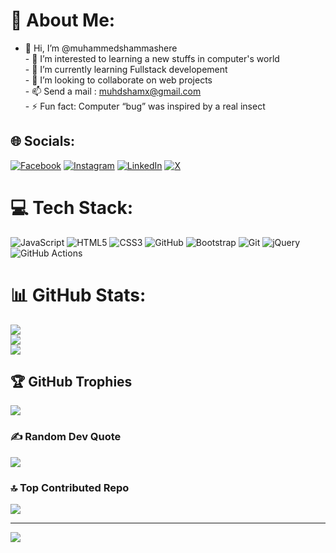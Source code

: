 # 💫 About Me:
- 👋 Hi, I’m @muhammedshammashere<br>- 👀 I’m interested to learning a new stuffs in computer's world<br>- 🌱 I’m currently learning Fullstack developement<br>- 💞️ I’m looking to collaborate on web projects<br>- 📫 Send a mail : muhdshamx@gmail.com<br>- ⚡ Fun fact: Computer “bug” was inspired by a real insect


## 🌐 Socials:
[![Facebook](https://img.shields.io/badge/Facebook-%231877F2.svg?logo=Facebook&logoColor=white)](https://facebook.com/https://www.facebook.com/profile.php?id=100077287239945&mibextid=ZbWKwL) [![Instagram](https://img.shields.io/badge/Instagram-%23E4405F.svg?logo=Instagram&logoColor=white)](https://instagram.com/shaamms.n) [![LinkedIn](https://img.shields.io/badge/LinkedIn-%230077B5.svg?logo=linkedin&logoColor=white)](https://linkedin.com/in/https://www.linkedin.com/in/muhammed-shammas-61272a2a0?utm_source=share&utm_campaign=share_via&utm_content=profile&utm_medium=android_app) [![X](https://img.shields.io/badge/X-black.svg?logo=X&logoColor=white)](https://x.com/sh4mssss) 

# 💻 Tech Stack:
![JavaScript](https://img.shields.io/badge/javascript-%23323330.svg?style=flat-square&logo=javascript&logoColor=%23F7DF1E) ![HTML5](https://img.shields.io/badge/html5-%23E34F26.svg?style=flat-square&logo=html5&logoColor=white) ![CSS3](https://img.shields.io/badge/css3-%231572B6.svg?style=flat-square&logo=css3&logoColor=white) ![GitHub](https://img.shields.io/badge/github-%23121011.svg?style=flat-square&logo=github&logoColor=white) ![Bootstrap](https://img.shields.io/badge/bootstrap-%238511FA.svg?style=flat-square&logo=bootstrap&logoColor=white) ![Git](https://img.shields.io/badge/git-%23F05033.svg?style=flat-square&logo=git&logoColor=white) ![jQuery](https://img.shields.io/badge/jquery-%230769AD.svg?style=flat-square&logo=jquery&logoColor=white) ![GitHub Actions](https://img.shields.io/badge/github%20actions-%232671E5.svg?style=flat-square&logo=githubactions&logoColor=white)
# 📊 GitHub Stats:
![](https://github-readme-stats.vercel.app/api?username=muhammedshammashere&theme=dark&hide_border=false&include_all_commits=true&count_private=true)<br/>
![](https://github-readme-streak-stats.herokuapp.com/?user=muhammedshammashere&theme=dark&hide_border=false)<br/>
![](https://github-readme-stats.vercel.app/api/top-langs/?username=muhammedshammashere&theme=dark&hide_border=false&include_all_commits=true&count_private=true&layout=compact)

## 🏆 GitHub Trophies
![](https://github-profile-trophy.vercel.app/?username=muhammedshammashere&theme=radical&no-frame=false&no-bg=false&margin-w=4)

### ✍️ Random Dev Quote
![](https://quotes-github-readme.vercel.app/api?type=horizontal&theme=light)

### 🔝 Top Contributed Repo
![](https://github-contributor-stats.vercel.app/api?username=muhammedshammashere&limit=5&theme=dark&combine_all_yearly_contributions=true)

---
[![](https://visitcount.itsvg.in/api?id=muhammedshammashere&icon=5&color=5)](https://visitcount.itsvg.in)

<!-- Proudly created with GPRM ( https://gprm.itsvg.in ) -->

